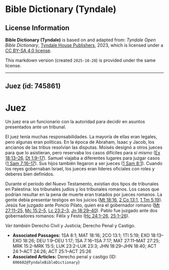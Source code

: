 # Bible Dictionary (Tyndale)

## License Information

**Bible Dictionary (Tyndale)** is based on and adapted from: _Tyndale Open Bible Dictionary_, [Tyndale House Publishers](https://tyndaleopenresources.com/), 2023, which is licensed under a [CC BY-SA 4.0 license](https://creativecommons.org/licenses/by-sa/4.0/legalcode.en).

This markdown version (created `2025-10-20`) is provided under the same license.



--------------------------------

## Juez (id: 745861)

Juez
====

Un juez era un funcionario con la autoridad para decidir en asuntos presentados ante un tribunal.

El juez tenía muchas responsabilidades. La mayoría de ellas eran legales, pero algunas eran políticas. En la época de Abraham, Isaac y Jacob, los ancianos de las tribus resolvían las disputas. Moisés designó a otros jueces para que lo asistieran, pero reservaba los casos difíciles para sí mismo ([Ex 18:13–26,](https://ref.ly/Exod18:13-Exod18:26) [Dt 1:9–17](https://ref.ly/Deut1:9-Deut1:17)). Samuel viajaba a diferentes lugares para juzgar casos ([1 Sam 7:16–17](https://ref.ly/1Sam7:16-1Sam7:17)). Sus hijos también llegaron a ser jueces ([1 Sam 8:1](https://ref.ly/1Sam8:1)). Cuando los reyes gobernaban Israel, los jueces eran líderes oficiales con roles y deberes bien definidos.

Durante el período del Nuevo Testamento, existían dos tipos de tribunales en Palestina: los tribunales judíos y los tribunales romanos. Los casos que podrían resultar en la pena de muerte eran tratados por jueces romanos. La gente debía presentar testigos en los juicios ([Mt 18:16,](https://ref.ly/Matt18:16) [2 Co 13:1,](https://ref.ly/2Cor13:1) [1 Tm 5:19](https://ref.ly/1Tim5:19)). Jesús fue juzgado ante Poncio Pilato, quien era el gobernador romano ([Mt 27:11–25,](https://ref.ly/Matt27:11-Matt27:25) [Mc 15:2–5,](https://ref.ly/Mark15:2-Mark15:5) [Lc 23:2–3,](https://ref.ly/Luke23:2-Luke23:3) [Jn 18:29–40](https://ref.ly/John18:29-John18:40)). Pablo fue juzgado ante dos gobernadores romanos: Félix y Festo ([Hc 24:1–26,](https://ref.ly/Acts24:1-Acts24:26) [25:1–26](https://ref.ly/Acts25:1-Acts25:26)).

*Ver también* Derecho Civil y Justicia; Derecho Penal y Castigo.

* **Associated Passages:** 1SA 8:1; MAT 18:16; 2CO 13:1; 1TI 5:19; EXO 18:13–EXO 18:26; DEU 1:9–DEU 1:17; 1SA 7:16–1SA 7:17; MAT 27:11–MAT 27:25; MRK 15:2–MRK 15:5; LUK 23:2–LUK 23:3; JHN 18:29–JHN 18:40; ACT 24:1–ACT 24:26; ACT 25:1–ACT 25:26
* **Associated Articles:** Derecho penal y castigo (ID: `806602@TyndaleBibleDictionary`)

